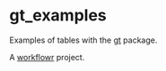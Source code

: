 # gt_examples

Examples of tables with the [gt](https://gt.rstudio.com) package.

A [workflowr][] project.

[workflowr]: https://github.com/jdblischak/workflowr
